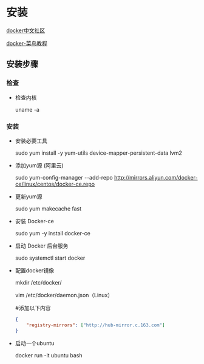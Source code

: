# 安装

[docker中文社区](http://www.docker.org.cn/)

[docker-菜鸟教程](http://www.runoob.com/docker/docker-tutorial.html)
## 安装步骤

### 检查

- 检查内核

    uname -a 
### 安装

- 安装必要工具

    sudo yum install -y yum-utils device-mapper-persistent-data lvm2

- 添加yum源 (阿里云)

    sudo yum-config-manager --add-repo http://mirrors.aliyun.com/docker-ce/linux/centos/docker-ce.repo


- 更新yum源

    sudo yum makecache fast

- 安装 Docker-ce

    sudo yum -y install docker-ce

- 启动 Docker 后台服务

    sudo systemctl start docker

- 配置docker镜像

    mkdir /etc/docker/
    
    vim /etc/docker/daemon.json（Linux）
    
    #添加以下内容

    ```json
    {
        "registry-mirrors": ["http://hub-mirror.c.163.com"]
    }
    ```

- 启动一个ubuntu

    docker run -it ubuntu bash